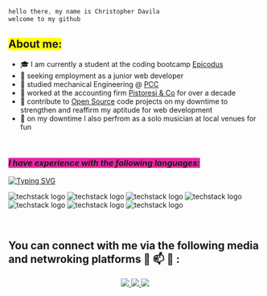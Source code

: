 ```js 
hello there, my name is Christopher Davila
welcome to my github
```

## <span style="background-color: #FFFF00">About me:</span>
- 🎓 I am currently a student at the coding bootcamp [Epicodus](https://www.epicodus.com/)
- 🐣 seeking employment as a junior web developer
- 📝 studied mechanical Engineering @ [PCC](https://www.pcc.edu/programs/engineering/)
- 🏢 worked at the accounting firm [Pistoresi & Co](https://www.pistoresicpa.com/) for over a decade 
- 💾 contribute to [Open Source](https://opensource.com/resources/what-open-source) code projects on my downtime to strengthen and reaffirm my aptitude for web development
- 🎵 on my downtime I also perfrom as a solo musician at local venues for fun

<br>
 
### _<span style="background-color: #E626A2">I have experience with the following languages:</span>_



[![Typing SVG](https://readme-typing-svg.demolab.com?font=Fira+Code&pause=1000&color=96F785&background=5EFFCB00&width=439&height=62&lines=Languages+and+Libraries)](https://git.io/typing-svg)

![techstack logo](https://readme-components.vercel.app/api?component=logo&logo=react&text=true&animation=spin)
![techstack logo](https://readme-components.vercel.app/api?component=logo&logo=javascript&text=true&animation=spin&&fill=58D68D)
![techstack logo](https://readme-components.vercel.app/api?component=logo&logo=csharp&text=true&animation=spin&&fill=CD5C5C)
![techstack logo](https://readme-components.vercel.app/api?component=logo&logo=.net&text=true&animation=spin&&fill=#9FE2BF)
![techstack logo](https://readme-components.vercel.app/api?component=logo&logo=mysql&text=true&animation=spin&&fill=DE3163)
![techstack logo](https://readme-components.vercel.app/api?component=logo&logo=node.js&text=true&animation=spin&&fill=585CD6)
![techstack logo](https://readme-components.vercel.app/api?component=logo&logo=bootstrap&text=true&animation=spin&&fill=CDC80F)

<br>

## You can connect with me via the following media and netwroking platforms 📲   📫   📧  :

<p align="center"> 
 <a href="https://twitter.com/rossti2t" alt="Ross Davila twitter">
   <img src="https://img.shields.io/badge/%20-Twitter-%231DA1F2?logo=twitter&logoColor=white&style=for-the-badge" />
 </a>
 <a href="https://github.com/ChrisRDavila" alt="Chris Davila's">
   <img src="https://img.shields.io/badge/%20-GitHub-black?logo=GitHub&logoColor=white&style=for-the-badge" />
 </a>
 <a href="https://www.linkedin.com/in/christopher-davila-004408269/" alt="Ross Davila's linkedin">
   <img src="https://img.shields.io/badge/%20-LinkedIn-%230A66C2?logo=linkedin&logoColor=white&style=for-the-badge&link=https://www.linkedin.com/in/faroukoyekunle" />
 </a>
</p>

